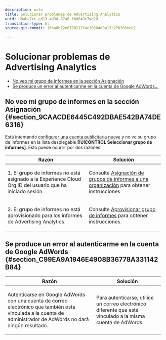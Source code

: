 ```yaml
---
description: nulo
title: Solucionar problemas de Advertising Analytics
uuid: d0abe7cc-ed13-4d3d-87a6-f0d649c7ad2d
translation-type: ht
source-git-commit: 16ba0b12e0f70112f4c10804d0a13c278388ecc2

---
```



# Solucionar problemas de Advertising Analytics

* [No veo mi grupo de informes en la sección Asignación](/help/integrate/c-advertising-analytics/c-adanalytics-workflow/aa-troubleshooting.md#section_9CAACDE6445C492DBAE542BA74DE6316)
* [Se produce un error al autenticarme en la cuenta de Google AdWords...](/help/integrate/c-advertising-analytics/c-adanalytics-workflow/aa-troubleshooting.md#section_C99EA9A1946E4908B36778A331142B84)

## No veo mi grupo de informes en la sección Asignación {#section_9CAACDE6445C492DBAE542BA74DE6316}

Está intentando [configurar una cuenta publicitaria nueva](/help/integrate/c-advertising-analytics/c-adanalytics-workflow/aa-create-ad-account.md) y no ve su grupo de informes en la lista desplegable **[!UICONTROL Seleccionar grupo de informes]**. Esto puede ocurrir por dos razones:

<table id="table_271D7E817B4C44818717A47C3223E592"> 
 <thead> 
  <tr> 
   <th colname="col1" class="entry"> Razón </th> 
   <th colname="col2" class="entry"> Solución </th> 
  </tr>
 </thead>
 <tbody> 
  <tr> 
   <td colname="col1"> <p>1. El grupo de informes no está asignado a la Experience Cloud Org ID del usuario que ha iniciado sesión. </p> </td> 
   <td colname="col2"> <p>Consulte <a href="https://marketing.adobe.com/resources/help/en_US/mcloud/map-report-suite.html"  >Asignación de grupos de informes a una organización</a> para obtener instrucciones. </p> </td> 
  </tr> 
  <tr> 
   <td colname="col1"> <p>2. El grupo de informes no está aprovisionado para los informes de Advertising Analytics. </p> </td> 
   <td colname="col2"> <p>Consulte <a href="/help/integrate/c-advertising-analytics/c-adanalytics-workflow/aa-provision-rs.md"  >Aprovisionar grupo de informes</a> para obtener instrucciones. </p> </td> 
  </tr> 
 </tbody> 
</table>

## Se produce un error al autenticarme en la cuenta de Google AdWords {#section_C99EA9A1946E4908B36778A331142B84}

<table id="table_F1C1192BF40C43CE8600B1BB417A7269"> 
 <thead> 
  <tr> 
   <th colname="col1" class="entry"> Razón </th> 
   <th colname="col2" class="entry"> Solución </th> 
  </tr>
 </thead>
 <tbody> 
  <tr> 
   <td colname="col1"> <p>Autenticarse en Google AdWords con una cuenta de correo electrónico que también está vinculada a la cuenta de administrador de AdWords no dará ningún resultado. </p> </td> 
   <td colname="col2"> <p>Para autenticarse, utilice un correo electrónico diferente que esté vinculado a la misma cuenta de AdWords. </p> </td> 
  </tr> 
 </tbody> 
</table>

